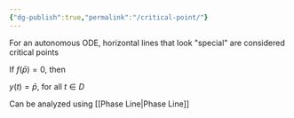 ```yaml
---
{"dg-publish":true,"permalink":"/critical-point/"}
---
```



For an autonomous ODE, horizontal lines that look "special" are considered critical points

If $f(\bar p) = 0$, then 

$y(t) = \bar p$, for all $t \in D$

Can be analyzed using [[Phase Line\|Phase Line]]
